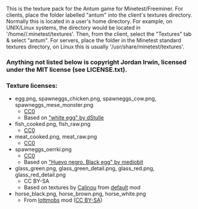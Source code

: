 This is the texture pack for the Antum game for Minetest/Freeminer. For clients, place the folder labelled "antum" into the client's textures directory. Normally this is located in a user's home directory. For example, on UNIX/Linux systems, the directory would be located in '/home/<username>/.minetest/textures'. Then, from the client, select the "Textures" tab & select "antum". For servers, place the folder in the Minetest standard textures directory, on Linux this is usually '/usr/share/minetest/textures'.


### Anything not listed below is copyright Jordan Irwin, licensed under the MIT license (see LICENSE.txt).

### Texture licenses:
* egg.png, spawneggs_chicken.png, spawneggs_cow.png, spawneggs_mese_monster.png
	* [CC0][lic.cc0]
	* Based on ["white egg" by dStulle][img.egg_white]
* fish_cooked.png, fish_raw.png
	* [CC0][lic.cc0]
* meat_cooked.png, meat_raw.png
	* [CC0][lic.cc0]
* spawneggs_oerrki.png
	* [CC0][lic.cc0]
	* Based on ["Huevo negro. Black egg" by mediobit][img.egg_black]
* glass_green.png, glass_green_detail.png, glass_red.png, glass_red_detail.png
	* CC BY-SA
	* Based on textures by [Calinou][dev.calinou] from [default][mod.default] mod
* horse_black.png, horse_brown.png, horse_white.png
	* From [lottmobs][mod.lottmobs] mod ([CC BY-SA][lic.lottmobs])


[mod.default]: https://github.com/minetest/minetest_game/tree/master/mods/default
[mod.lottmobs]: https://github.com/minetest-LOTR/Lord-of-the-Test/tree/master/mods/lottmobs

[img.egg_white]: https://openclipart.org/detail/6695/white-egg
[img.egg_black]: https://openclipart.org/detail/170074/huevo-negro-black-egg

[lic.cc0]: https://creativecommons.org/publicdomain/zero/1.0/
[lic.lottmobs]: https://github.com/minetest-LOTR/Lord-of-the-Test/blob/master/mods/lottmobs/license.txt

[dev.calinou]: https://github.com/Calinou
